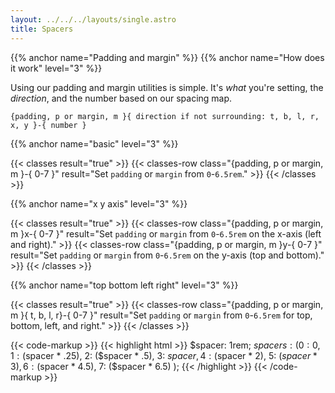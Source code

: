 ```yaml
---
layout: ../../../layouts/single.astro
title: Spacers
---
```

{{% anchor name="Padding and margin" %}}
{{% anchor name="How does it work" level="3" %}}

Using our padding and margin utilities is simple. It's _what_ you're setting, the _direction_, and the number based on our spacing map.

`{padding, p or margin, m }{ direction if not surrounding: t, b, l, r, x, y }-{ number }`

{{% anchor name="basic" level="3" %}}

{{< classes result="true" >}}
{{< classes-row class="{padding, p or margin, m }-{ 0-7 }" result="Set `padding` or `margin` from `0`-`6.5rem`." >}}
{{< /classes >}}

{{% anchor name="x y axis" level="3" %}}

{{< classes result="true" >}}
{{< classes-row class="{padding, p or margin, m }x-{ 0-7 }" result="Set `padding` or `margin` from `0`-`6.5rem` on the x-axis (left and right)." >}}
{{< classes-row class="{padding, p or margin, m }y-{ 0-7 }" result="Set `padding` or `margin` from `0`-`6.5rem` on the y-axis (top and bottom)." >}}
{{< /classes >}}

{{% anchor name="top bottom left right" level="3" %}}

{{< classes result="true" >}}
{{< classes-row class="{padding, p or margin, m }{ t, b, l, r}-{ 0-7 }" result="Set `padding` or `margin` from `0`-`6.5rem` for top, bottom, left, and right." >}}
{{< /classes >}}

{{< code-markup >}}
{{< highlight html >}}
$spacer: 1rem;
$spacers: (
  0: 0,
  1: ($spacer * .25),
  2: ($spacer * .5),
  3: $spacer,
  4: ($spacer * 2),
  5: ($spacer * 3),
  6: ($spacer * 4.5),
  7: ($spacer * 6.5)
);
{{< /highlight >}}
{{< /code-markup >}} 
